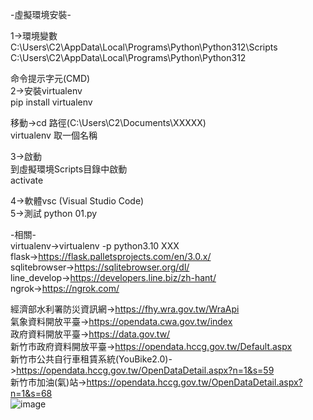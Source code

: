 -虛擬環境安裝-  

1->環境變數  
C:\Users\C2\AppData\Local\Programs\Python\Python312\Scripts  
C:\Users\C2\AppData\Local\Programs\Python\Python312  

命令提示字元(CMD)  
2->安裝virtualenv  
pip install virtualenv  

移動->cd 路徑(C:\Users\C2\Documents\XXXXX)  
virtualenv 取一個名稱  
  
3->啟動  
到虛擬環境Scripts目錄中啟動  
activate  

4->軟體vsc (Visual Studio Code)  
5->測試 python 01.py  


-相關-  
virtualenv->virtualenv -p python3.10 XXX  
flask->https://flask.palletsprojects.com/en/3.0.x/  
sqlitebrowser->https://sqlitebrowser.org/dl/  
line_develop->https://developers.line.biz/zh-hant/  
ngrok->https://ngrok.com/  
    
經濟部水利署防災資訊網->https://fhy.wra.gov.tw/WraApi  
氣象資料開放平臺->https://opendata.cwa.gov.tw/index  
政府資料開放平臺->https://data.gov.tw/  
新竹市政府資料開放平臺->https://opendata.hccg.gov.tw/Default.aspx  
新竹市公共自行車租賃系統(YouBike2.0)->https://opendata.hccg.gov.tw/OpenDataDetail.aspx?n=1&s=59  
新竹市加油(氣)站->https://opendata.hccg.gov.tw/OpenDataDetail.aspx?n=1&s=68  
![image](https://github.com/miyachun/chu-web-program/blob/main/demo.png)

